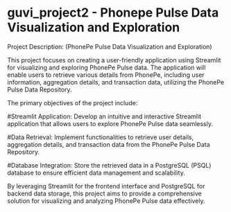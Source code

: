 # guvi_project2 - Phonepe Pulse Data Visualization and Exploration

Project Description: (PhonePe Pulse Data Visualization and Exploration)

This project focuses on creating a user-friendly application using Streamlit for visualizing and exploring PhonePe Pulse data. The application will enable users to retrieve various details from PhonePe, including user information, aggregation details, and transaction data, utilizing the PhonePe Pulse Data Repository.

The primary objectives of the project include:

#Streamlit Application: Develop an intuitive and interactive Streamlit application that allows users to explore PhonePe Pulse data seamlessly.

#Data Retrieval: Implement functionalities to retrieve user details, aggregation details, and transaction data from the PhonePe Pulse Data Repository.

#Database Integration: Store the retrieved data in a PostgreSQL (PSQL) database to ensure efficient data management and scalability.

By leveraging Streamlit for the frontend interface and PostgreSQL for backend data storage, this project aims to provide a comprehensive solution for visualizing and analyzing PhonePe Pulse data effectively.
